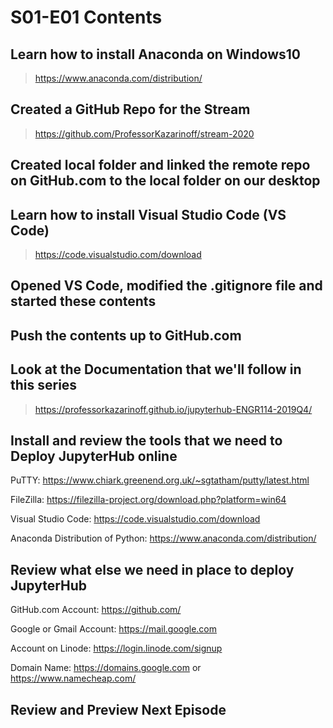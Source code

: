 # S01-E01 Contents

## Learn how to install Anaconda on Windows10

 > https://www.anaconda.com/distribution/

## Created a GitHub Repo for the Stream

 > https://github.com/ProfessorKazarinoff/stream-2020

## Created local folder and linked the remote repo on GitHub.com to the local folder on our desktop

## Learn how to install Visual Studio Code (VS Code)

 > https://code.visualstudio.com/download

## Opened VS Code, modified the .gitignore file and started these contents

## Push the contents up to GitHub.com

## Look at the Documentation that we'll follow in this series

 > https://professorkazarinoff.github.io/jupyterhub-ENGR114-2019Q4/

## Install and review the tools that we need to Deploy JupyterHub online

PuTTY: https://www.chiark.greenend.org.uk/~sgtatham/putty/latest.html

FileZilla: https://filezilla-project.org/download.php?platform=win64

Visual Studio Code: https://code.visualstudio.com/download

Anaconda Distribution of Python: https://www.anaconda.com/distribution/

## Review what else we need in place to deploy JupyterHub

GitHub.com Account: https://github.com/

Google or Gmail Account: https://mail.google.com

Account on Linode: https://login.linode.com/signup

Domain Name: https://domains.google.com or https://www.namecheap.com/

## Review and Preview Next Episode
